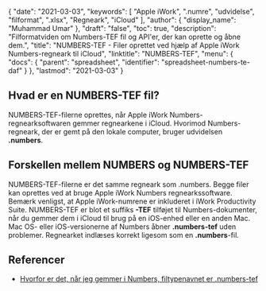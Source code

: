 {
  "date": "2021-03-03",
  "keywords": [
"Apple iWork",
".numre",
"udvidelse",
"filformat",
".xlsx",
"Regneark",
"iCloud"
],
  "author": {
    "display_name": "Muhammad Umar"
},
  "draft": "false",
  "toc": true,
  "description": "Filformatviden om Numbers-TEF fil og API'er, der kan oprette og åbne dem.",
  "title": "NUMBERS-TEF - Filer oprettet ved hjælp af Apple iWork Numbers-regneark til iCloud",
  "linktitle": "NUMBERS-TEF",
  "menu": {
    "docs": {
      "parent": "spreadsheet",
      "identifier": "spreadsheet-numbers-te-daf"
}
},
  "lastmod": "2021-03-03"
}

## Hvad er en NUMBERS-TEF fil?
NUMBERS-TEF-filerne oprettes, når Apple iWork Numbers-regnearksoftwaren gemmer regnearkene i iCloud. Hvorimod Numbers-regneark, der er gemt på den lokale computer, bruger udvidelsen **.numbers**.


## Forskellen mellem NUMBERS og NUMBERS-TEF
NUMBERS-TEF-filerne er det samme regneark som .numbers. Begge filer kan oprettes ved at bruge Apple iWork Numbers regnearkssoftware. Bemærk venligst, at Apple iWork-numrene er inkluderet i iWork Productivity Suite. NUMBERS-TEF er blot et suffiks **-TEF** tilføjet til Numbers-dokumenter, når du gemmer dem i iCloud til brug på en iOS-enhed eller en anden Mac.
Mac OS- eller iOS-versionerne af Numbers åbner **.numbers-tef** uden problemer. Regnearket indlæses korrekt ligesom som en **.numbers**-fil.

## Referencer ##

* [Hvorfor er det, når jeg gemmer i Numbers, filtypenavnet er .numbers-tef](https://ifelix.co.uk/tech/iwork/numbers/numbers001.html)



